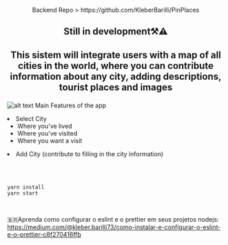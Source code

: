 <p align="center">
   Backend Repo > https://github.com/KleberBarilli/PinPlaces
</p>


## <p align="center">Still in development⚒⚠
	
## <p align="center">This sistem will integrate users with a map of all cities in the world, where you can contribute information about any city, adding descriptions, tourist places and images
	
	
![alt text](https://api-cities.s3.amazonaws.com/site/home.png)
Main Features of the app
   <li>Select City
       <ul>
           <li> Where you've lived</li>
		   <li> Where you've visited</li>
		   <li> Where you want a visit</li>
       </ul>
   </li>
   <li>Add City (contribute to filling in the city information)</li>
</ul>


<br><br>


```
yarn install
yarn start
```
<br>

🇧🇷Aprenda como configurar o eslint e o prettier em seus projetos nodejs: https://medium.com/@kleber.barilli73/como-instalar-e-configurar-o-eslint-e-o-prettier-c8f270416ffb
